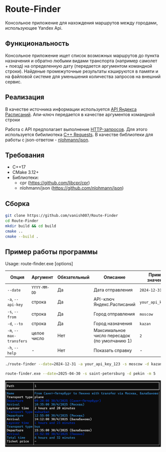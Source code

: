 # Route-Finder

Консольное приложение для нахождения маршрутов между городами, использующее Yandex Api.

## Функциональность

Консольное приложение ищет список возможных маршрутов до пункта назначения и обратно любыми видами транспорта (например самолет + поезд) на определенную дату (передается аргументом командной строки). Найденые промежуточные результаты кэшируются в памяти и на файловой системе для уменьшения количества запросов на внешний сервис.

## Реализация

В качестве источника информации используется [API Яндекса Расписаний](https://yandex.ru/dev/rasp/doc/ru/). Апи-ключ передается в качестве аргументов командной строки

Работа с API предполагает выполнение [HTTP-запросов](https://en.wikipedia.org/wiki/HTTP). Для этого используется бибилиотека [С++ Requests](https://github.com/libcpr/cpr). В качестве библиотеки для работы с json-ответом - [nlohmann/json](https://github.com/nlohmann/json).

## Требования

- C++17
- CMake 3.12+
- Библиотеки:
  - cpr (https://github.com/libcpr/cpr)
  - nlohmann/json (https://github.com/nlohmann/json)

## Сборка

```bash
git clone https://github.com/vanish007/Route-Finder
cd Route-Finder
mkdir build && cd build
cmake ..
cmake --build .
```

## Пример работы программы
Usage: route-finder.exe [options]

| Опция                | Аргумент         | Обязательный | Описание                           | Пример значения        |
|----------------------|------------------|--------------|------------------------------------|------------------------|
| `--date`             | `YYYY-MM-DD`     | Да           | Дата отправления                   | `2024-12-31`           |
| `-a`, `--api-key`    | строка           | Да           | API-ключ Яндекс.Расписаний         | `your_api_key_123`     |
| `-s`, `--from`       | строка           | Да           | Город отправления                  | `moscow`               |
| `-d`, `--to`         | строка           | Да           | Город назначения                   | `kazan`                |
| `-m`, `--max-transfers` | целое число  | Нет          | Максимальное число пересадок (по умолчанию 1) | `2`            |
| `-h`, `--help`       | -                | Нет          | Показать справку                   | -                      |

```bash
./route-finder --date=2024-12-31 -a your_api_key_123 -s moscow -d kazan -m 2
```

```bash
route-finder.exe --date=2025-04-30 -s saint-petersburg -d pekin -m 5
```
![Описание](path1.png)
